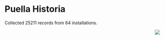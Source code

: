 # Puella Historia

Collected 25211 records from 64 installations.

<p align="right"><img src="https://xn--80aalyho.xn--p1ai/magireco/NAgitan/img/kagome.png" /></p>
